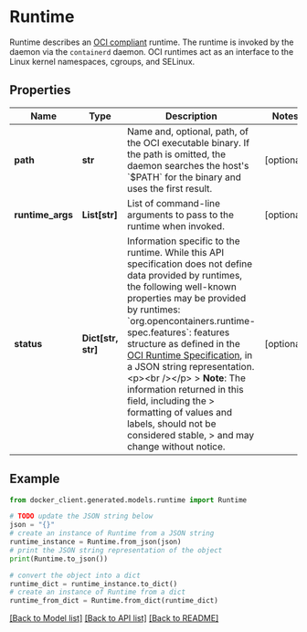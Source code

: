# Runtime

Runtime describes an [OCI compliant](https://github.com/opencontainers/runtime-spec) runtime.  The runtime is invoked by the daemon via the `containerd` daemon. OCI runtimes act as an interface to the Linux kernel namespaces, cgroups, and SELinux. 

## Properties

Name | Type | Description | Notes
------------ | ------------- | ------------- | -------------
**path** | **str** | Name and, optional, path, of the OCI executable binary.  If the path is omitted, the daemon searches the host&#39;s &#x60;$PATH&#x60; for the binary and uses the first result.  | [optional] 
**runtime_args** | **List[str]** | List of command-line arguments to pass to the runtime when invoked.  | [optional] 
**status** | **Dict[str, str]** | Information specific to the runtime.  While this API specification does not define data provided by runtimes, the following well-known properties may be provided by runtimes:  &#x60;org.opencontainers.runtime-spec.features&#x60;: features structure as defined in the [OCI Runtime Specification](https://github.com/opencontainers/runtime-spec/blob/main/features.md), in a JSON string representation.  &lt;p&gt;&lt;br /&gt;&lt;/p&gt;  &gt; **Note**: The information returned in this field, including the &gt; formatting of values and labels, should not be considered stable, &gt; and may change without notice.  | [optional] 

## Example

```python
from docker_client.generated.models.runtime import Runtime

# TODO update the JSON string below
json = "{}"
# create an instance of Runtime from a JSON string
runtime_instance = Runtime.from_json(json)
# print the JSON string representation of the object
print(Runtime.to_json())

# convert the object into a dict
runtime_dict = runtime_instance.to_dict()
# create an instance of Runtime from a dict
runtime_from_dict = Runtime.from_dict(runtime_dict)
```
[[Back to Model list]](../README.md#documentation-for-models) [[Back to API list]](../README.md#documentation-for-api-endpoints) [[Back to README]](../README.md)


